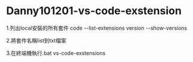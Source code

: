 # Danny101201-vs-code-exstension

1.列出local安裝的所有套件
code --list-extensions version --show-versions

2.將套件名稱list到txt檔案

3.在終端機執行.bat
vs-code-exstensions

